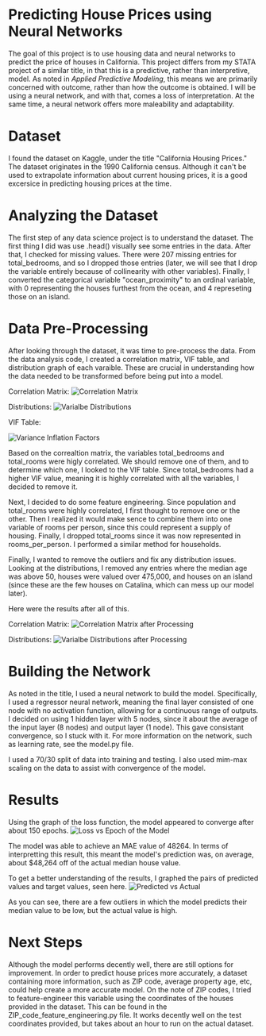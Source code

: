 # Predicting House Prices using Neural Networks
The goal of this project is to use housing data and neural networks to predict the price of houses in California. This project differs from my STATA project of a similar title, in that this is a predictive, rather than interpretive, model. As noted in *Applied Predictive Modeling*, this means we are primarily concerned with outcome, rather than how the outcome is obtained. I will be using a neural network, and with that, comes a loss of interpretation. At the same time, a neural network offers more maleability and adaptability.

# Dataset
I found the dataset on Kaggle, under the title "California Housing Prices." The dataset originates in the 1990 California census. Although it can't be used to extrapolate information about current housing prices, it is a good excersice in predicting housing prices at the time.

# Analyzing the Dataset
The first step of any data science project is to understand the dataset. The first thing I did was use .head() visually see some entries in the data. After that, I checked for missing values. There were 207 missing entries for total_bedrooms, and so I dropped those entries (later, we will see that I drop the variable entirely because of collinearity with other variables). Finally, I converted the categorical variable "ocean_proximity" to an ordinal variable, with 0 representing the houses furthest from the ocean, and 4 represeting those on an island.

# Data Pre-Processing
After looking through the dataset, it was time to pre-process the data. From the data analysis code, I created a correlation matrix, VIF table, and distribution graph of each varaible. These are crucial in understanding how the data needed to be transformed before being put into a model.

Correlation Matrix:
![Correlation Matrix](graphs_images_tables/correlation_matrix.png)

Distributions:
![Varialbe Distributions](graphs_images_tables/distributions_before.png)

VIF Table:

![Variance Inflation Factors](graphs_images_tables/vif.png)

Based on the correaltion matrix, the variables total_bedrooms and total_rooms were higly correlated. We should remove one of them, and to determine which one, I looked to the VIF table. Since total_bedrooms had a higher VIF value, meaning it is highly correlated with all the variables, I decided to remove it.

Next, I decided to do some feature engineering. Since population and total_rooms were highly correlated, I first thought to remove one or the other. Then I realized it would make sence to combine them into one variable of rooms per person, since this could represent a supply of housing. Finally, I dropped total_rooms since it was now represented in rooms_per_person. I performed a similar method for households.

Finally, I wanted to remove the outliers and fix any distribution issues. Looking at the distributions, I removed any entries where the median age was above 50, houses were valued over 475,000, and houses on an island (since these are the few houses on Catalina, which can mess up our model later).

Here were the results after all of this.

Correlation Matrix:
![Correlation Matrix after Processing](graphs_images_tables/correlation_matrix_after_processing.png)

Distributions:
![Varialbe Distributions after Processing](graphs_images_tables/distributions_after_processing.png)

# Building the Network
As noted in the title, I used a neural network to build the model. Specifically, I used a regressor neural network, meaning the final layer consisted of one node with no activation function, allowing for a continuous range of outputs. I decided on using 1 hidden layer with 5 nodes, since it about the average of the input layer (8 nodes) and output layer (1 node). This gave consistant convergence, so I stuck with it. For more information on the network, such as learning rate, see the model.py file.

I used a 70/30 split of data into training and testing. I also used mim-max scaling on the data to assist with convergence of the model.

# Results
Using the graph of the loss function, the model appeared to converge after about 150 epochs. 
![Loss vs Epoch of the Model](graphs_images_tables/loss_epoch_graph.png)

The model was able to achieve an MAE value of 48264. In terms of interpretting this result, this meant the model's prediction was, on average, about $48,264 off of the actual median house value.

To get a better understanding of the results, I graphed the pairs of predicted values and target values, seen here.
![Predicted vs Actual](graphs_images_tables/predictions_and_true_values.png)

As you can see, there are a few outliers in which the model predicts their median value to be low, but the actual value is high.

# Next Steps
Although the model performs decently well, there are still options for improvement. In order to predict house prices more accurately, a dataset containing more information, such as ZIP code, average property age, etc, could help create a more accurate model. On the note of ZIP codes, I tried to feature-engineer this variable using the coordinates of the houses provided in the dataset. This can be found in the ZIP_code_feature_engineering.py file. It works decently well on the test coordinates provided, but takes about an hour to run on the actual dataset.